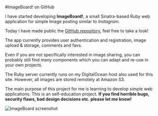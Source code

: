 #ImageBoard! on GitHub

I have started developing **ImageBoard!**, a small Sinatra-based Ruby web application for simple Image posting similar to *Instagram*.

Today I have made public the [GitHub repository](https://github.com/tobiashenn/image_board), feel free to take a look!

The app currently provides user authentication and registration, image upload & storage, comments and favs. 

Even if you are not specifically interested in image sharing, you can probably still find many components which you can adapt and re-use in your own projects.

The Ruby server currently runs on my DigitalOcean host also used for this site. However, all images are stored remotely at Amazon S3.

The main purpose of this project for me is learning to develop simple web applications. This is an self-education project. **If you find horrible bugs, security flaws, bad design decisions etc. please let me know!**

![](images/ImageBoard.png "ImageBoard screenshot")